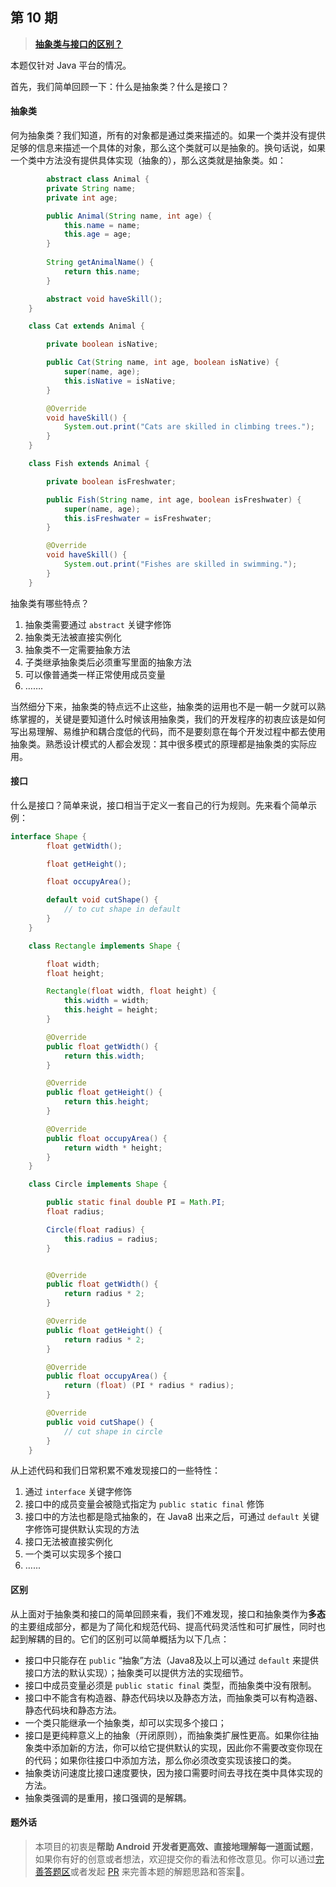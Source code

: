 ## 第 10 期

> [**抽象类与接口的区别？**](https://github.com/Moosphan/Android-Daily-Interview/issues/10)

本题仅针对 Java 平台的情况。

首先，我们简单回顾一下：什么是抽象类？什么是接口？

#### 抽象类

何为抽象类？我们知道，所有的对象都是通过类来描述的。如果一个类并没有提供足够的信息来描述一个具体的对象，那么这个类就可以是抽象的。换句话说，如果一个类中方法没有提供具体实现（抽象的），那么这类就是抽象类。如：

```java
		abstract class Animal {
        private String name;
        private int age;

        public Animal(String name, int age) {
            this.name = name;
            this.age = age;
        }
      
      	String getAnimalName() {
            return this.name;
        }

        abstract void haveSkill();
    }

    class Cat extends Animal {

        private boolean isNative;

        public Cat(String name, int age, boolean isNative) {
            super(name, age);
            this.isNative = isNative;
        }

        @Override
        void haveSkill() {
            System.out.print("Cats are skilled in climbing trees.");
        }
    }

    class Fish extends Animal {

        private boolean isFreshwater;

        public Fish(String name, int age, boolean isFreshwater) {
            super(name, age);
            this.isFreshwater = isFreshwater;
        }

        @Override
        void haveSkill() {
            System.out.print("Fishes are skilled in swimming.");
        }
    }
```

抽象类有哪些特点？

1. 抽象类需要通过 `abstract` 关键字修饰
2. 抽象类无法被直接实例化
3. 抽象类不一定需要抽象方法
4. 子类继承抽象类后必须重写里面的抽象方法
5. 可以像普通类一样正常使用成员变量
6. …….

当然细分下来，抽象类的特点远不止这些，抽象类的运用也不是一朝一夕就可以熟练掌握的，关键是要知道什么时候该用抽象类，我们的开发程序的初衷应该是如何写出易理解、易维护和耦合度低的代码，而不是要刻意在每个开发过程中都去使用抽象类。熟悉设计模式的人都会发现：其中很多模式的原理都是抽象类的实际应用。

#### 接口

什么是接口？简单来说，接口相当于定义一套自己的行为规则。先来看个简单示例：

```java
interface Shape {
        float getWidth();

        float getHeight();

        float occupyArea();

        default void cutShape() {
            // to cut shape in default
        }
    }

    class Rectangle implements Shape {

        float width;
        float height;

        Rectangle(float width, float height) {
            this.width = width;
            this.height = height;
        }

        @Override
        public float getWidth() {
            return this.width;
        }

        @Override
        public float getHeight() {
            return this.height;
        }

        @Override
        public float occupyArea() {
            return width * height;
        }
    }

    class Circle implements Shape {

        public static final double PI = Math.PI;
        float radius;

        Circle(float radius) {
            this.radius = radius;
        }


        @Override
        public float getWidth() {
            return radius * 2;
        }

        @Override
        public float getHeight() {
            return radius * 2;
        }

        @Override
        public float occupyArea() {
            return (float) (PI * radius * radius);
        }

        @Override
        public void cutShape() {
            // cut shape in circle
        }
    }
```

从上述代码和我们日常积累不难发现接口的一些特性：

1. 通过 `interface` 关键字修饰
2. 接口中的成员变量会被隐式指定为 `public static final` 修饰
3. 接口中的方法也都是隐式抽象的，在 Java8 出来之后，可通过 `default` 关键字修饰可提供默认实现的方法
4. 接口无法被直接实例化
5. 一个类可以实现多个接口
6. …...

#### 区别

从上面对于抽象类和接口的简单回顾来看，我们不难发现，接口和抽象类作为**多态**的主要组成部分，都是为了简化和规范代码、提高代码灵活性和可扩展性，同时也起到解耦的目的。它们的区别可以简单概括为以下几点：

- 接口中只能存在 `public` “抽象”方法（Java8及以上可以通过 `default` 来提供接口方法的默认实现）；抽象类可以提供方法的实现细节。
- 接口中成员变量必须是 `public static final` 类型，而抽象类中没有限制。
- 接口中不能含有构造器、静态代码块以及静态方法，而抽象类可以有构造器、静态代码块和静态方法。
- 一个类只能继承一个抽象类，却可以实现多个接口；
- 接口是更纯粹意义上的抽象（开闭原则），而抽象类扩展性更高。如果你往抽象类中添加新的方法，你可以给它提供默认的实现，因此你不需要改变你现在的代码；如果你往接口中添加方法，那么你必须改变实现该接口的类。
- 抽象类访问速度比接口速度要快，因为接口需要时间去寻找在类中具体实现的方法。
- 抽象类强调的是重用，接口强调的是解耦。

#### 题外话

> 本项目的初衷是**帮助 Android 开发者更高效、直接地理解每一道面试题**，如果你有好的创意或者想法，欢迎提交你的看法和修改意见。你可以通过[完善答题区](https://github.com/Moosphan/Android-Daily-Interview/issues/1)或者发起 [PR](https://github.com/Moosphan/Android-Daily-Interview/pulls) 来完善本题的解题思路和答案🌈。